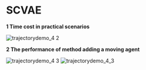 # SCVAE
**1 Time cost in practical scenarios**

![trajectorydemo_4 2](https://github.com/zyz111/SCVAE/assets/26818557/658d4c04-666d-4d6a-9cd7-55ecbb4d4aff)

**2 The performance of method adding a moving agent**

![trajectorydemo_4 3](https://github.com/zyz111/SCVAE/assets/26818557/f28f5876-44ca-4d67-ba4b-9502a6ee5f83)
![trajectorydemo_4_3](https://github.com/zyz111/SCVAE/assets/26818557/4ee7bc3f-b61a-446a-978f-55010efff019)
